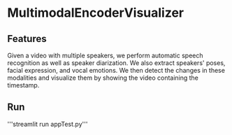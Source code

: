 # MultimodalEncoderVisualizer
## Features
Given a video with multiple speakers, we perform automatic speech recognition as well as speaker diarization. We also extract speakers' poses, facial expression, and vocal emotions. We then detect the changes in these modalities and visualize them by showing the video containing the timestamp.
## Run
'''streamlit run appTest.py'''
